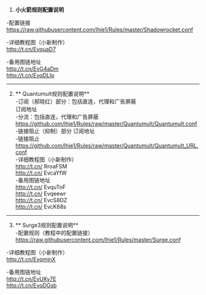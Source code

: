
 1.  **小火箭规则配置说明**  
 
 -配置链接  
 https://raw.githubusercontent.com/lhie1/Rules/master/Shadowrocket.conf
 
 -详细教程图（小新制作）  
 http://t.cn/EvquaD7  
 
 -备用图链地址  
 http://t.cn/EvG4aDm  
 http://t.cn/EvqDLIp  
 
 
----------------------------
2.  ** Quantumult规则配置说明**  
 -订阅（郝晓红）部分：包括直连，代理和广告屏蔽  
订阅地址  
-分流：包括直连，代理和广告屏蔽  
https://github.com/lhie1/Rules/raw/master/Quantumult/Quantumult.conf  
 -链接阻止（抑制）部分
订阅地址  
-链接阻止
https://github.com/lhie1/Rules/raw/master/Quantumult/Quantumult_URL.conf  
 -详细教程图（小新制作）  
http://t.cn/ RroaFSM  
http://t.cn/ EvcaYfW  
 -备用图链地址  
http://t.cn/ EvquTnF  
http://t.cn/ Evqeewr  
 http://t.cn/ EvcS8DZ  
http://t.cn/ EvcK68s  
  
----------------------------
3.  ** Surge3规则配置说明**  
  -配置规则（教程中的配置链接）  
 https://raw.githubusercontent.com/lhie1/Rules/master/Surge.conf  
 
 -详细教程图（小新制作）  
 http://t.cn/EvqmjnX    
 
 -备用图链地址  
 http://t.cn/EvUKv7E  
 http://t.cn/EvqDGsb  
